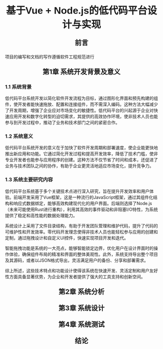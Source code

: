  <h1 style="font-size: 32px;font-weight: bold; text-align: center; font-family: sans-serif">基于Vue + Node.js的低代码平台设计与实现</h1>

<p style="font-size: 22px;font-weight: bold; text-align: center; ">前言</p>

  项目的编写和文档的写作遵循软件工程规范进行

 <p style="font-size: 22px;font-weight: bold; text-align: center; ">第1章 系统开发背景及意义</p>

### 1.1 系统背景

​	   低代码平台系统开发以简化软件开发流程为目标，通过图形化界面和预先构建的组件，使开发者能快速拖放、配置和连接组件，而不需深入编码。这种方法大幅减少了开发周期，增强了企业应对市场变化的敏捷性。低代码平台的兴起源于企业对快速应用开发和数字化转型的迫切需求，其提供的高效协作环境，使非技术人员也能参与到开发过程中，推动了业务和技术部门之间的紧密合作。

### 1.2 系统意义

​	   低代码平台系统开发的意义在于加快了软件开发周期和部署速度，使企业能更快地推出新应用和功能。它通过简化开发过程和提高开发效率，降低了技术门槛，使非专业开发者也能参与应用程序的创建。这种方法不仅节省了时间和成本，还促进了业务与技术团队之间的协作，有助于企业更灵活地适应市场变化，提升竞争力。

### 1.3 系统主要研究内容

​	   低代码平台系统基于多个关键技术点进行深入研究，旨在提升开发效率和用户体验。前端开发采用了Vue框架，这是一种流行的JavaScript框架，通过其组件化结构和响应式数据绑定，能够高效构建现代化的用户界面。后端则选择了Node.js（未来可能使用Rust进行重构），利用其高效的事件驱动和非阻塞I/O特性，为系统提供了稳定和高性能的数据处理能力。

​	   系统设计上采用了文件目录结构，有助于开发团队管理和维护代码，提升了代码的可维护性和开发效率。零代码开发理念使得非技术人员也能轻松参与应用的创建和定制，通过拖拽设计和自定义UI控件，快速实现项目开发和迭代。

​	   智能拖拽功能是系统的一大亮点，能够智能锁定边界，优化用户在设计界面时的操作体验，确保组件布局的精准和界面的整体美观性。此外，系统支持导出整个项目及其源码，或者以JSON格式导出，灵活满足用户的备份、分享和部署需求。

​	   综上所述，这些技术特点和功能设计使得该系统在快速开发、灵活定制和用户友好性方面具备显著优势，为企业和开发者提供了强大的工具支持和创新空间。

 <p style="font-size: 22px;font-weight: bold; text-align: center;">第2章 系统分析</p>



 <p style="font-size: 22px;font-weight: bold; text-align: center;">第3章 系统设计</p>



 <p style="font-size: 22px;font-weight: bold; text-align: center;">第4章 系统测试</p>



 <p style="font-size: 22px;font-weight: bold; text-align: center">结论</p>

